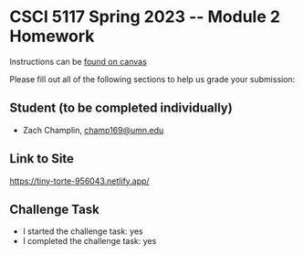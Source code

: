 # CSCI 5117 Spring 2023 -- Module 2 Homework


Instructions can be [found on canvas](https://canvas.umn.edu/courses/355584/pages/homework-2)

Please fill out all of the following sections to help us grade your submission:

## Student (to be completed individually)

* Zach Champlin, champ169@umn.edu

## Link to Site

https://tiny-torte-956043.netlify.app/

## Challenge Task

* I started the challenge task: yes
* I completed the challenge task: yes

